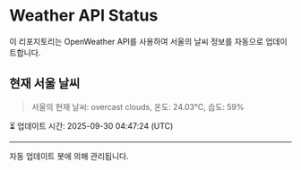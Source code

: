 
# Weather API Status

이 리포지토리는 OpenWeather API를 사용하여 서울의 날씨 정보를 자동으로 업데이트합니다.

## 현재 서울 날씨
> 서울의 현재 날씨: overcast clouds, 온도: 24.03°C, 습도: 59%

⏳ 업데이트 시간: 2025-09-30 04:47:24 (UTC)

---
자동 업데이트 봇에 의해 관리됩니다.
